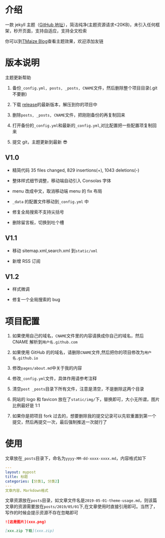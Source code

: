 # 介绍

一款 jekyll 主题（[GitHub 地址](https://github.com/TMaize/tmaize-blog)），简洁纯净(主题资源请求<20KB)，未引入任何框架，秒开页面，支持自适应，支持全文检索

你可以到[TMaize Blog](http://blog.tmaize.net/)查看主题效果，欢迎添加友链

# 版本说明

主题更新帮助

1. 备份`_config.yml, posts, _posts, CNAME`文件，然后删除整个项目目录(.git 不要删)

2. 下载 [release](https://github.com/TMaize/tmaize-blog/releases)的最新版本，解压到你的项目中

3. 删除`posts, _posts, CNAME`文件，把刚刚备份的再复制回来

4. 打开备份的`_config.yml`和最新的`_config.yml`,对比配置把一些配置项复制回来

5. 提交 git，主题更新到最新 😎

## V1.0

- 精简代码 35 files changed, 829 insertions(+), 1043 deletions(-)

- 整体样式细节调整，移动端自动引入 Consolas 字体

- menu 改成中文，取消移动端 menu 的 fix 布局

- `_data` 的配置文件移动到`_config.yml` 中

- 修复全局搜索不支持尖括号

- 删除留言板，切换到吐个槽

## V1.1

- 移动 sitemap.xml,search.xml 到`static/xml`

- 新增 RSS 订阅

## V1.2

- 样式微调

- 修复一个全局搜索的 bug

# 项目配置

1. 如果使用自己的域名，`CNAME`文件里的内容请换成你自己的域名，然后 CNAME 解析到`用户名.github.com`

2. 如果使用 GitHub 的的域名，请删除`CNAME`文件,然后把你的项目修改为`用户名.github.io`

3. 修改`pages/about.md`中关于我的内容

4. 修改`_config.yml`文件，具体作用请参考注释

5. 清空`post _posts`目录下所有文件，注意是清空，不是删除这两个目录

6. 网站的 logo 和 favicon 放在了`static/img/`下，替换即可，大小无所谓，图片比例最好是 1:1

7. 如果你是把项目 fork 过去的，想要删除我的提交记录可以先软重置到第一个提交，然后再提交一次，最后强制推送一次就行了

# 使用

文章放在`_posts`目录下，命名为`yyyy-MM-dd-xxxx-xxxx.md`，内容格式如下

```yaml
---
layout: mypost
title: 标题
categories: [分类1, 分类2]
---
文章内容，Markdown格式
```

文章资源放在`posts`目录，如文章文件名是`2019-05-01-theme-usage.md`，则该篇文章的资源需要放在`posts/2019/05/01`下,在文章使用时直接引用即可。当然了，写作的时候会提示资源不存在忽略即可

```md
![这是图片](xxx.png)

[xxx.zip 下载](xxx.zip)
```
